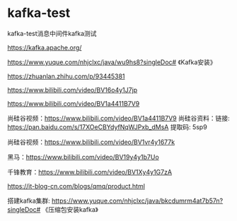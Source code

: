 # kafka-test

kafka-test消息中间件kafka测试

https://kafka.apache.org/


https://www.yuque.com/nhjclxc/java/wu9hs8?singleDoc# 《Kafka安装》

https://zhuanlan.zhihu.com/p/93445381

https://www.bilibili.com/video/BV16o4y1J7jp

https://www.bilibili.com/video/BV1a4411B7V9


尚硅谷视频：https://www.bilibili.com/video/BV1a4411B7V9
尚硅谷资料：链接: https://pan.baidu.com/s/17XOeCBYdyfNqWJPxb_dMsA 提取码: 5sp9


尚硅谷视频：https://www.bilibili.com/video/BV1vr4y1677k

黑马：https://www.bilibili.com/video/BV19y4y1b7Uo


千锋教育：https://www.bilibili.com/video/BV1Xy4y1G7zA


https://it-blog-cn.com/blogs/qmq/product.html

搭建kafka集群: https://www.yuque.com/nhjclxc/java/bkcdumrm4at7b57n?singleDoc# 《压缩包安装kafka》
